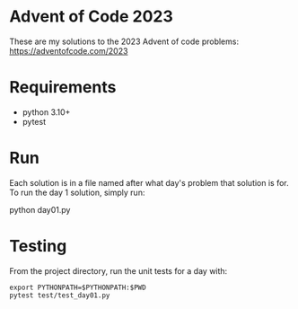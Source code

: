 # Advent of Code 2023

These are my solutions to the 2023 Advent of code problems: https://adventofcode.com/2023

# Requirements

- python 3.10+
- pytest

# Run

Each solution is in a file named after what day's problem that solution is for. To run the day 1 solution, simply run:

python day01.py

# Testing

From the project directory, run the unit tests for a day with:

```
export PYTHONPATH=$PYTHONPATH:$PWD
pytest test/test_day01.py
```
